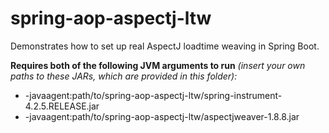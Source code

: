 # spring-aop-aspectj-ltw

Demonstrates how to set up real AspectJ loadtime weaving in Spring Boot.

**Requires both of the following JVM arguments to run** 
_(insert your own paths to these JARs, which are provided in this folder):_

* -javaagent:path/to/spring-aop-aspectj-ltw/spring-instrument-4.2.5.RELEASE.jar
* -javaagent:path/to/spring-aop-aspectj-ltw/aspectjweaver-1.8.8.jar
